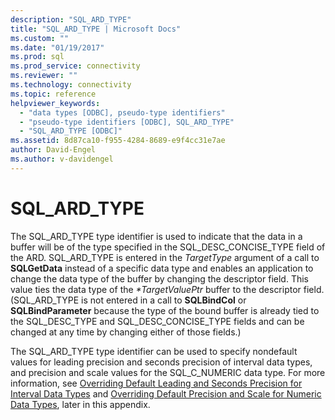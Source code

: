 ```yaml
---
description: "SQL_ARD_TYPE"
title: "SQL_ARD_TYPE | Microsoft Docs"
ms.custom: ""
ms.date: "01/19/2017"
ms.prod: sql
ms.prod_service: connectivity
ms.reviewer: ""
ms.technology: connectivity
ms.topic: reference
helpviewer_keywords: 
  - "data types [ODBC], pseudo-type identifiers"
  - "pseudo-type identifiers [ODBC], SQL_ARD_TYPE"
  - "SQL_ARD_TYPE [ODBC]"
ms.assetid: 8d87ca10-f955-4284-8689-e9f4cc31e7ae
author: David-Engel
ms.author: v-davidengel
---
```

# SQL_ARD_TYPE
The SQL_ARD_TYPE type identifier is used to indicate that the data in a buffer will be of the type specified in the SQL_DESC_CONCISE_TYPE field of the ARD. SQL_ARD_TYPE is entered in the *TargetType* argument of a call to **SQLGetData** instead of a specific data type and enables an application to change the data type of the buffer by changing the descriptor field. This value ties the data type of the *\*TargetValuePtr* buffer to the descriptor field. (SQL_ARD_TYPE is not entered in a call to **SQLBindCol** or **SQLBindParameter** because the type of the bound buffer is already tied to the SQL_DESC_TYPE and SQL_DESC_CONCISE_TYPE fields and can be changed at any time by changing either of those fields.)  
  
 The SQL_ARD_TYPE type identifier can be used to specify nondefault values for leading precision and seconds precision of interval data types, and precision and scale values for the SQL_C_NUMERIC data type. For more information, see [Overriding Default Leading and Seconds Precision for Interval Data Types](../../../odbc/reference/appendixes/overriding-default-leading-and-seconds-precision-for-interval-data-types.md) and [Overriding Default Precision and Scale for Numeric Data Types](../../../odbc/reference/appendixes/overriding-default-precision-and-scale-for-numeric-data-types.md), later in this appendix.
